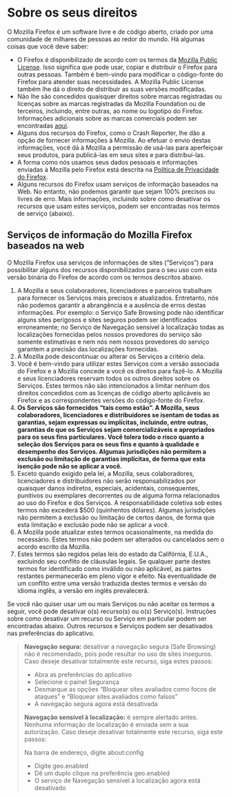 # Sobre os seus direitos

O Mozilla Firefox é um software livre e de código aberto, criado por uma comunidade de milhares de pessoas ao redor do mundo. Há algumas coisas que você deve saber:

* O Firefox é disponibilizado de acordo com os termos da [Mozilla Public License](https://www.mozilla.org/MPL/). Isso significa que pode usar, copiar e distribuir o Firefox para outras pessoas. Também é bem-vindo para modificar o código-fonte do Firefox para atender suas necessidades. A Mozilla Public License também lhe dá o direito de distribuir as suas versões modificadas.
* Não lhe são concedidos quaisquer direitos sobre marcas registradas ou licenças sobre as marcas registradas da Mozilla Foundation ou de terceiros, incluindo, entre outras, ao nome ou logotipo do Firefox. Informações adicionais sobre as marcas comerciais podem ser encontradas [aqui](https://www.mozilla.org/foundation/trademarks/policy/).
* Alguns dos recursos do Firefox, como o Crash Reporter, lhe dão a opção de fornecer informações à Mozilla. Ao efetuar o envio destas informações, você dá à Mozilla a permissão de usá-las para aperfeiçoar seus produtos, para publicá-las em seus sites e para distribuí-las.
* A forma como nós usamos seus dados pessoais e informações enviadas à Mozilla pelo Firefox está descrita na [Política de Privacidade do Firefox](https://www.mozilla.org/privacy/firefox/).
* Alguns recursos do Firefox usam serviços de informação baseados na Web. No entanto, não podemos garantir que sejam 100% precisos ou livres de erro. Mais informações, incluindo sobre como desativar os recursos que usam estes serviços, podem ser encontradas nos termos de serviço (abaixo). 

## Serviços de informação do Mozilla Firefox baseados na web

O Mozilla Firefox usa serviços de informações de sites (“Serviços”) para possibilitar alguns dos recursos disponibilizados para o seu uso com esta versão binária do Firefox de acordo com os termos descritos abaixo.

1. A Mozilla e seus colaboradores, licenciadores e parceiros trabalham para fornecer os Serviços mais precisos e atualizados. Entretanto, nós não podemos garantir a abrangência e a ausência de erros destas informações. Por exemplo: o Serviço Safe Browsing pode não identificar alguns sites perigosos e sites seguros podem ser identificados erroneamente; no Serviço de Navegação sensível à localização todas as localizações fornecidas pelos nossos provedores do serviço são somente estimativas e nem nós nem nossos provedores do serviço garantem a precisão das localizações fornecidas.
1. A Mozilla pode descontinuar ou alterar os Serviços a critério dela.
1. Você é bem-vindo para utilizar estes Serviços com a versão associada do Firefox e a Mozilla concede a você os direitos para fazê-lo. A Mozilla e seus licenciadores reservam todos os outros direitos sobre os Serviços. Estes termos não são intencionados a limitar nenhum dos direitos concedidos com as licenças de código aberto aplicáveis ao Firefox e as correspondentes versões do código-fonte do Firefox.
1. **Os Serviços são fornecidos “tais como estão”. A Mozilla, seus colaboradores, licenciadores e distribuidores se isentam de todas as garantias, sejam expressas ou implícitas, incluindo, entre outras, garantias de que os Serviços sejam comercializáveis e apropriados para os seus fins particulares. Você tolera todo o risco quanto a seleção dos Serviços para os seus fins e quanto à qualidade e desempenho dos Serviços. Algumas jurisdições não permitem a exclusão ou limitação de garantias implícitas, de forma que esta isenção pode não se aplicar a você.**
1. Exceto quando exigido pela lei, a Mozilla, seus colaboradores, licenciadores e distribuidores não serão responsabilizados por quaisquer danos indiretos, especiais, acidentais, consequentes, punitivos ou exemplares decorrentes ou de alguma forma relacionados ao uso do Firefox e dos Serviços. A responsabilidade coletiva sob estes termos não excederá $500 (quinhentos dólares). Algumas jurisdições não permitem a exclusão ou limitação de certos danos, de forma que esta limitação e exclusão pode não se aplicar a você.
1. A Mozilla pode atualizar estes termos ocasionalmente, na medida do necessário. Estes termos não podem ser alterados ou cancelados sem o acordo escrito da Mozilla.
1. Estes termos são regidos pelas leis do estado da Califórnia, E.U.A., excluindo seu conflito de cláusulas legais. Se qualquer parte destes termos for identificado como inválido ou não aplicável, as partes restantes permanecerão em pleno vigor e efeito. Na eventualidade de um conflito entre uma versão traduzida destes termos e versão do idioma inglês, a versão em inglês prevalecerá.

Se você não quiser usar um ou mais Serviços ou não aceitar os termos a seguir, você pode desativar o(s) recurso(s) ou o(s) Serviço(s). Instruções sobre como desativar um recurso ou Serviço em particular podem ser encontradas abaixo. Outros recursos e Serviços podem ser desativados nas preferências do aplicativo.

> **Navegação segura:** desativar a navegação segura (Safe Browsing) não é recomendado, pois pode resultar no uso de sites inseguros. Caso deseje desativar totalmente este recurso, siga estes passos:
>
>* Abra as preferências do aplicativo
>* Selecione o painel Segurança
>* Desmarque as opções “Bloquear sites avaliados como focos de ataques” e “Bloquear sites avaliados como falsos”
>* A navegação segura agora está desativada
>
> **Navegação sensível à localização:** é sempre alertado antes. Nenhuma informação de localização é enviada sem a sua autorização. Caso deseje desativar totalmente este recurso, siga este passos:
>
>Na barra de endereço, digite about:config
>* Digite geo.enabled
>* Dê um duplo clique na preferência geo.enabled
>* O serviço de Navegação sensível à localização agora está desativado
